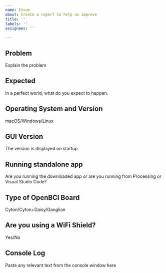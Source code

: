 ```yaml
---
name: Issue
about: Create a report to help us improve
title: ''
labels: ''
assignees: ''

---
```


## Problem

Explain the problem

## Expected 

In a perfect world, what do you expect to happen.

## Operating System and Version

macOS/Windows/Linux

## GUI Version

The version is displayed on startup.

## Running standalone app

Are you running the downloaded app or are you running from Processing or Visual Studio Code?

## Type of OpenBCI Board

Cyton/Cyton+Daisy/Ganglion

## Are you using a WiFi Shield?

Yes/No

## Console Log

Paste any relevant text from the console window here
